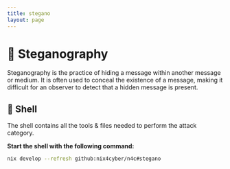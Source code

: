 ```yaml
---
title: stegano
layout: page
---
```



# 🐾 Steganography

Steganography is the practice of hiding a message within another message or medium. It is often used to conceal the existence of a message, making it difficult for an observer to detect that a hidden message is present.

## 🐚 Shell

The shell contains all the tools & files needed to perform the attack category.

**Start the shell with the following command:**

```bash
nix develop --refresh github:nix4cyber/n4c#stegano
```
